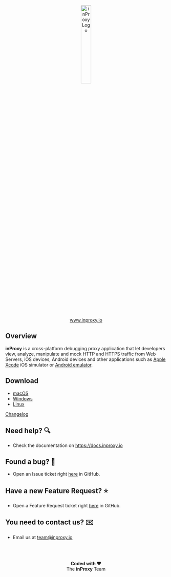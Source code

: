 <div align="center">
    <a href="https://www.inproxy.io">
        <img src="https://assetsinproxy.s3.amazonaws.com/inProxyLogo.svg" alt="inProxy Logo" width="25%" height="auto"/>
    </a>
</div>
<div align="center">
    <a href="https://www.inproxy.io">www.inproxy.io</a>
</div>


## Overview
**inProxy** is a cross-platform debugging proxy application that let developers view, analyze, manipulate and mock HTTP and HTTPS traffic from Web Servers, iOS devices, Android devices and other applications such as [Apple Xcode](https://developer.apple.com/documentation/xcode) iOS simulator or [Android emulator](https://developer.android.com/studio/run/emulator).

## Download

* [macOS](http://download.inproxy.io/downlod)
* [Windows](http://download.inproxy.io/downlod)
* [Linux](http://download.inproxy.io/downlod)

[Changelog](https://docs.inproxy.io/changelog/changelog)

## Need help? 🔍
* Check the documentation on https://docs.inproxy.io

## Found a bug? 🐞
* Open an Issue ticket right [here](https://github.com/inProxyApp/inProxy/issues/new?assignees=&labels=&template=bug_report.md&title=) in GitHub.

## Have a new Feature Request? ⭐️
* Open a Feature Request ticket right [here](https://github.com/inProxyApp/inProxy/issues/new?assignees=&labels=&template=feature_request.md&title=) in GitHub.

## You need to contact us? ✉️
* Email us at team@inproxy.io

<br />
<br />
<br />

<div align="center">
    <strong>Coded with ❤️</strong>
</div>
<div align="center">
    The <strong>inProxy</strong> Team
</div>
